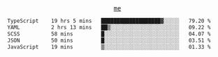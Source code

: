 <p align="center">
  <samp>
    <a href="https://yiwwhl.com">me</a>
  </samp>
</p>

<!--START_SECTION:waka-->

```txt
TypeScript    19 hrs 5 mins   ███████████████████▓░░░░░   79.20 %
YAML          2 hrs 13 mins   ██▒░░░░░░░░░░░░░░░░░░░░░░   09.22 %
SCSS          58 mins         █░░░░░░░░░░░░░░░░░░░░░░░░   04.07 %
JSON          50 mins         █░░░░░░░░░░░░░░░░░░░░░░░░   03.51 %
JavaScript    19 mins         ▒░░░░░░░░░░░░░░░░░░░░░░░░   01.33 %
```

<!--END_SECTION:waka-->